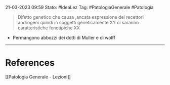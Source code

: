 21-03-2023 09:59
Stato: #IdeaLez
Tag: #PatologiaGenerale #Patologia 

> Difetto genetico che causa ,ancata espressione dei recettori androgeni quindi in soggetti geneticamente XY ci saranno caratteristiche fenotipiche XX

- Permangono abbozzi dei dotti di Muller e di wolff





---
# References 

[[Patologia Generale - Lezioni]]